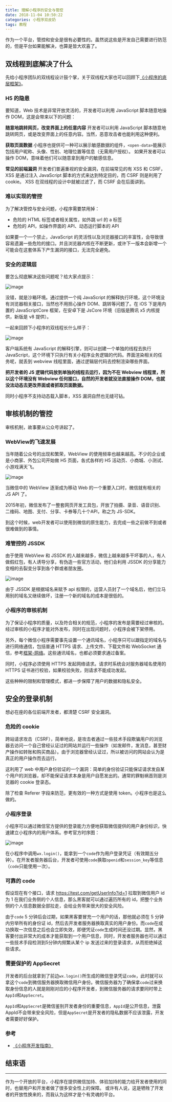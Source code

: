 ```yaml
---
title: 理解小程序的安全与管控
date: 2018-11-04 10:50:22
categories: 小程序双皮奶
tags: 教程
---
```

作为一个平台，管控和安全是很有必要性的。虽然说这些是开发自己需要进行防范的，但是平台如果能解决，也算是皆大欢喜了。
<!--more-->

## 双线程到底解决了什么
先给小程序团队的双线程设计鼓个掌，关于双线程大家也可以回顾下[《小程序的底层框架》](https://godbasin.github.io/2018/09/02/wxapp-technology-architecture/)。

### H5 的隐患
要知道，Web 技术是非常开放灵活的，开发者可以利用 JavaScript 脚本随意地操作 DOM，这是会带来以下的问题：

**随意地跳转网页，改变界面上的任意内容**
开发者可以利用 JavaScript 脚本随意地跳转网页，或是改变界面上的任意内容。当然，恶意攻击者也能利用这种便利。

**获取页面数据**
小程序也提供可一种可以展示敏感数据的组件，`<open-data>`能展示包括用户昵称、头像、性别、地理位置等信息（无需用户授权）。
如果开发者可以操作 DOM，意味着他们可以随意拿到用户的敏感信息。

**常见的前端漏洞**
开发者们普遍重视的安全漏洞，在前端常见的有 XSS 和 CSRF，XSS 是通过注入 JavaScript 脚本的方式来达到特定目的，而 CSRF 则是利用了 cookie。
XSS 在双线程的设计中就被过滤了，而 CSRF 会在后面讲到。

### 难以实现的管控
为了解决管控与安全问题，小程序需要禁用掉：
- 危险的 HTML 标签或者相关属性，如外跳 url 的 a 标签
- 危险的 API，如操作界面的 API、动态运行脚本的 API

如果要一个一个禁止，JavaScript 的灵活性以及浏览器接口的丰富性，会导致很容易遗漏一些危险的接口。并且浏览器内核在不断更新，或许下一版本会新增一个可能会在这套体系下产生漏洞的接口，无法完全避免。

### 安全的逻辑层
要怎么彻底解决这些问题呢？给大家点提示：

![image](https://github-imglib-1255459943.cos.ap-chengdu.myqcloud.com/sandbox.png)

没错，就是沙箱环境。通过提供一个纯 JavaScript 的解释执行环境，这个环境没有浏览器相关接口，当然也不用担心操作 DOM、跳转等问题了。在 iOS 下是用内置的 JavaScriptCore 框架，在安卓下是 JsCore 环境（旧版是腾讯 x5 内核提供，新版是 v8 提供）。

一起来回顾下小程序的双线程长什么样子：

![image](https://github-imglib-1255459943.cos.ap-chengdu.myqcloud.com/1537414306%281%29.png)

客户端系统有 JavaScript 的解释引擎，则可以创建一个单独的线程去执行 JavaScript，这个环境下只执行有关小程序业务逻辑的代码。界面渲染相关的任务呢，就丢到 webview 线程里面，通过逻辑层代码去控制渲染哪些界面。

**把开发者的 JS 逻辑代码放到单独的线程去运行，因为不在 Webview 线程里，所以这个环境没有 Webview 任何接口，自然的开发者就没法直接操作 DOM，也就没法动态去更改界面或者抓取页面数据。**

同时小程序不支持动态载入脚本，XSS 漏洞自然也无缝可钻。

## 审核机制的管控
审核机制，故事要从公众号讲起了。

### WebView的飞速发展
当年随着公众号的出现和繁荣，WebView 的使用频率也越来越高。不少的企业或是小商家、外包公司开始做 H5 页面，各式各样的 H5 活动页、小商城、小测试、小游戏满天飞。
 
![image](https://github-imglib-1255459943.cos.ap-chengdu.myqcloud.com/1537444454%281%29.jpg)

当微信中的 WebView 逐渐成为移动 Web 的一个重要入口时，微信就有相关的 JS API 了。

2015年初，微信发布了一整套网页开发工具包，开放了拍摄、录音、语音识别、二维码、地图、支付、分享、卡券等几十个API，称之为 JS-SDK。

到这个时候，web开发者可以使用到微信的原生能力，去完成一些之前做不到或者很难做到的事情。

### 难管控的 JSSDK
由于使用 WebView 和 JSSDK 的人越来越多，微信上越来越多干坏事的人，有人做假红包，有人诱导分享，有伪造一些官方活动，他们会利用 JSSDK 的分享能力变相的去裂变分享到各个群或者朋友圈。

![image](https://github-imglib-1255459943.cos.ap-chengdu.myqcloud.com/1537444835.jpg)

由于 JSSDK 是根据域名来赋予 api 权限的，运营人员封了一个域名后，他们立马用别的域名又继续做坏，注册一个新的域名的成本是很低的。

### 小程序的审核机制
为了保证小程序的质量，以及符合相关的规范，小程序的发布是需要经过审核的。经过审核的小程序才能对外发布，同时在出现问题时，小程序会被下架停用。

另外，每个微信小程序需要事先设置一个通讯域名，小程序只可以跟指定的域名与进行网络通信，包括普通 HTTPS 请求、上传文件、下载文件和 WebSocket 通信，参考[框架-网络](https://developers.weixin.qq.com/miniprogram/dev/framework/ability/network.html)。这些通讯域名，也都必须要求通过备案。

同时，小程序必须使用 HTTPS 发起网络请求。请求时系统会对服务器域名使用的 HTTPS 证书进行校验，如果校验失败，则请求不能成功发起。

这些种种的限制和管理模式，都进一步保障了用户的数据和隐私安全。

## 安全的登录机制
想必在座的各位前端开发者，都清楚 CSRF 安全漏洞。

### 危险的 cookie
跨站请求攻击（CSRF），简单地说，是攻击者通过一些技术手段欺骗用户的浏览器去访问一个自己曾经认证过的网站并运行一些操作（如发邮件，发消息，甚至财产操作如转账和购买商品）。由于浏览器曾经认证过，所以被访问的网站会认为是真正的用户操作而去运行。

这利用了 web 中用户身份验证的一个漏洞：简单的身份验证只能保证请求发自某个用户的浏览器，却不能保证请求本身是用户自愿发出的。通常的罪魁祸首则是浏览器的 cookie 登录态。

除了检查 Referer 字段来防范，更有效的一种方式是使用 token。小程序也是这么做的。

### 小程序登录
小程序可以通过微信官方提供的登录能力方便地获取微信提供的用户身份标识，快速建立小程序内的用户体系。参考官方时序图：

![image](https://github-imglib-1255459943.cos.ap-chengdu.myqcloud.com/%E6%8E%88%E6%9D%83%E6%97%B6%E5%BA%8F%E5%9B%BE.jpg)

在小程序中调用`wx.login()`，能拿到一个`code`作为用户登录凭证（有效期五分钟）。在开发者服务器后台，开发者可使用`code`换取`openid`和`session_key`等信息（`code`只能使用一次）。

### 可靠的 code
假设现在有个接口，请求 https://test.com/getUserInfo?id=1 拉取到微信用户 id 为 1 在我们业务侧的个人信息，那么黑客就可以通过遍历所有的 id，把整个业务侧的个人信息数据全部拉走，会给业务带来很大的安全风险。

由于`code` 5 分钟后会过期，如果黑客要冒充一个用户的话，那他就必须在 5 分钟内穷举所有的身份证 id，然后去开发者服务器换取真实的用户身份。而`code`在成功换取一次信息之后也会立即失效，即便凭证`code`生成时间还没过期。显然，黑客要付出非常大的成本才能获取到一个用户信息，同时，开发者服务器也可以通过一些技术手段检测到5分钟内频繁从某个 ip 发送过来的登录请求，从而拒绝掉这些请求。

### 需要保护的 AppSecret
开发者的后台就拿到了前边`wx.login()`所生成的微信登录凭证`code`，此时就可以拿这个`code`到微信服务器换取微信用户身份。微信服务器为了确保拿`code`过来换取身份信息的人就是刚刚对应的小程序开发者，到微信服务器的请求要同时带上`AppId`和`AppSecret`。

`AppId`和`AppSecret`是微信鉴别开发者身份的重要信息，`AppId`是公开信息，泄露AppId不会带来安全风险，但是`AppSecret`是开发者的隐私数据不应该泄露，开发者需要好好保护。

### 参考
- [《小程序开发指南》](https://developers.weixin.qq.com/ebook?action=get_post_info&token=935589521&volumn=1&lang=zh_CN&book=miniprogram&docid=000cc48f96c5989b0086ddc7e56c0a)


## 结束语
---
作为一个开放的平台，小程序在提供微信加持、体验加持的能力给开发者使用的同时，也替用户和开发者做了很多安全性上的保障。
或许有人说，这是牺牲了开发者的开放性换来的，而我认为这样才是个有灵魂的平台。